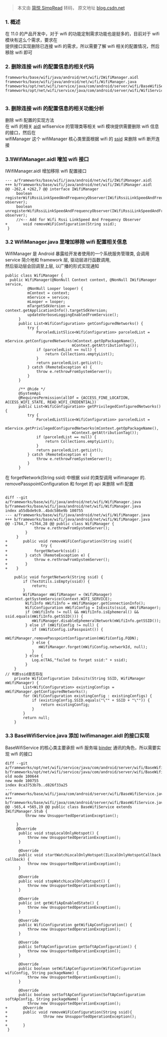 > 本文由 [简悦 SimpRead](http://ksria.com/simpread/) 转码， 原文地址 [blog.csdn.net](https://blog.csdn.net/baidu_41666295/article/details/124890555)

### 1. 概述

在 11.0 的产品开发中，对于 wifi 的功能定制需求功能也是挺多的，目前对于 wifi 模块有这么个需求，要求在  
提供接口实现删除已连接 wifi 的需求，所以需要了解 wifi 相关的配置情况，然后移除 wifi 即可

### 2. 删除连接 wifi 的配置信息的相关代码

```
frameworks/base/wifi/java/android/net/wifi/IWifiManager.aidl
frameworks/base/wifi/java/android/net/wifi/WifiManager.java
frameworks/opt/net/wifi/service/java/com/android/server/wifi/BaseWifiService.java
frameworks/opt/net/wifi/service/java/com/android/server/wifi/WifiServiceImpl.java


```

### 3. 删除连接 wifi 的配置信息的相关功能分析

删除 wifi 配置的实现方法  
在 wifi 的相关 [aidl](https://so.csdn.net/so/search?q=aidl&spm=1001.2101.3001.7020) wifiservice 的管理类等相关 wifi 模块提供需要删除 wifi 信息的接口，然后在  
wifiManager 这个 wifiManager 核心类里面根据 wifi 的 [ssid](https://so.csdn.net/so/search?q=ssid&spm=1001.2101.3001.7020) 来删除 wifi 断开连接

### 3.1IWifiManager.aidl 增加 wifi 接口

IWifiManager.aidl 增加移除 wifi 配置接口

```
--- a/frameworks/base/wifi/java/android/net/wifi/IWifiManager.aidl
+++ b/frameworks/base/wifi/java/android/net/wifi/IWifiManager.aidl
@@ -262,4 +262,7 @@ interface IWifiManager
     boolean registerWifiRssiLinkSpeedAndFrequencyObserver(IWifiRssiLinkSpeedAndFrequencyObserver observer);
     boolean unregisterWifiRssiLinkSpeedAndFrequencyObserver(IWifiRssiLinkSpeedAndFrequencyObserver observer);
     //<-- Add for Wifi Rssi LinkSpeed And Frequency Observer
+       void removeWiFiConfiguration(String ssid);
 }

```

### 3.2 WifiManager.java 里增加移除 wifi 配置相关信息

WifiManager 是 Android 暴露给开发者使用的一个系统服务管理类, 会调用 service 简介地和 framework 层, 驱动层进行函数调用,  
然后驱动层会回调至上层, 以广播的形式实现通知

```
public class WifiManager {
  public WifiManager(@NonNull Context context, @NonNull IWifiManager service,
          @NonNull Looper looper) {
          mContext = context;
          mService = service;
          mLooper = looper;
          mTargetSdkVersion = context.getApplicationInfo().targetSdkVersion;
          updateVerboseLoggingEnabledFromService();
      }
      public List<WifiConfiguration> getConfiguredNetworks() {
          try {
              ParceledListSlice<WifiConfiguration> parceledList =
                      mService.getConfiguredNetworks(mContext.getOpPackageName(),
                              mContext.getAttributionTag());
              if (parceledList == null) {
                  return Collections.emptyList();
              }
              return parceledList.getList();
          } catch (RemoteException e) {
              throw e.rethrowFromSystemServer();
          }
      }
  
      /** @hide */
      @SystemApi
      @RequiresPermission(allOf = {ACCESS_FINE_LOCATION, ACCESS_WIFI_STATE, READ_WIFI_CREDENTIAL})
      public List<WifiConfiguration> getPrivilegedConfiguredNetworks() {
          try {
              ParceledListSlice<WifiConfiguration> parceledList =
                      mService.getPrivilegedConfiguredNetworks(mContext.getOpPackageName(),
                              mContext.getAttributionTag());
              if (parceledList == null) {
                  return Collections.emptyList();
              }
              return parceledList.getList();
          } catch (RemoteException e) {
              throw e.rethrowFromSystemServer();
          }
      }

```

在 forgetNetwork(String ssid) 中根据 ssid 的类型调用 wifimanager 的. removePasspointConfiguration 和 forget 的 api 来删除 wifi 配置

```
 
diff --git a/frameworks/base/wifi/java/android/net/wifi/WifiManager.java b/frameworks/base/wifi/java/android/net/wifi/WifiManager.java
index a55dbde9c0..4bdc586e9b 100755
--- a/frameworks/base/wifi/java/android/net/wifi/WifiManager.java
+++ b/frameworks/base/wifi/java/android/net/wifi/WifiManager.java
@@ -1764,7 +1764,28 @@ public class WifiManager {
             throw e.rethrowFromSystemServer();
         }
     }
+       public void removeWiFiConfiguration(String ssid){
+               try {
+            forgetNetwork(ssid)；
+        } catch (RemoteException e) {
+            throw e.rethrowFromSystemServer();
+        }
+    }

    public void forgetNetwork(String ssid) {
        if (TextUtils.isEmpty(ssid)) {
            return;
        }
        WifiManager mWifiManager = (WifiManager) mContext.getSystemService(Context.WIFI_SERVICE);
         WifiInfo mWifiInfo = mWifiManager.getConnectionInfo();
         WifiConfiguration mWifiConfig = IsExsits(ssid, mWifiManager);
         if (mWifiInfo != null && mWifiInfo.isEphemeral() && ssid.equals(mWifiInfo.getSSID())) {
            mWifiManager.disableEphemeralNetwork(mWifiInfo.getSSID());
         } else if (mWifiConfig != null) {
			if (mWifiConfig.isPasspoint()) {
			   mWifiManager.removePasspointConfiguration(mWifiConfig.FQDN);
			} else {
			   mWifiManager.forget(mWifiConfig.networkId, null);
			}
         } else {
            Log.e(TAG,"failed to forget ssid:" + ssid);
         }
    }
// 判断ssid是否存在
    private WifiConfiguration IsExsits(String SSID, WifiManager mWifiManager) {
        List<WifiConfiguration> existingConfigs = mWifiManager.getConfiguredNetworks();
        for (WifiConfiguration existingConfig : existingConfigs) {
            if (existingConfig.SSID.equals("\"" + SSID + "\"")) {
                return existingConfig;
            }
        }
        return null;
    }

```

### 3.3 BaseWifiService.java 添加 Iwifimanager.aidl 的接口实现

BaseWifiService 的核心类主要承担 wifi 服务端 [binder](https://so.csdn.net/so/search?q=binder&spm=1001.2101.3001.7020) 通讯的角色，所以需要实现 wifi 的接口

```
diff --git a/frameworks/opt/net/wifi/service/java/com/android/server/wifi/BaseWifiService.java b/frameworks/opt/net/wifi/service/java/com/android/server/wifi/BaseWifiService.java
old mode 100644
new mode 100755
index 8ca3753b7b..d826f33a25
--- a/frameworks/base/wifi/java/com/android/server/wifi/BaseWifiService.java
+++ b/frameworks/base/wifi/java/com/android/server/wifi/BaseWifiService.java
@@ -565,4 +565,19 @@ public class BaseWifiService extends IWifiManager.Stub {
         throw new UnsupportedOperationException();
 
     }
     @Override
      public void stopLocalOnlyHotspot() {
          throw new UnsupportedOperationException();
      }
  
      @Override
      public void startWatchLocalOnlyHotspot(ILocalOnlyHotspotCallback callback) {
          throw new UnsupportedOperationException();
      }
  
      @Override
      public void stopWatchLocalOnlyHotspot() {
          throw new UnsupportedOperationException();
      }
  
      @Override
      public int getWifiApEnabledState() {
          throw new UnsupportedOperationException();
      }
  
      @Override
      public WifiConfiguration getWifiApConfiguration() {
          throw new UnsupportedOperationException();
      }
  
      @Override
      public SoftApConfiguration getSoftApConfiguration() {
          throw new UnsupportedOperationException();
      }
  
      @Override
      public boolean setWifiApConfiguration(WifiConfiguration wifiConfig, String packageName) {
          throw new UnsupportedOperationException();
      }
  
      @Override
      public boolean setSoftApConfiguration(SoftApConfiguration softApConfig, String packageName) {
          throw new UnsupportedOperationException();
+       @Override
+       public void removeWiFiConfiguration(String ssid){
+                throw new UnsupportedOperationException();
+               
+       }
 }

```